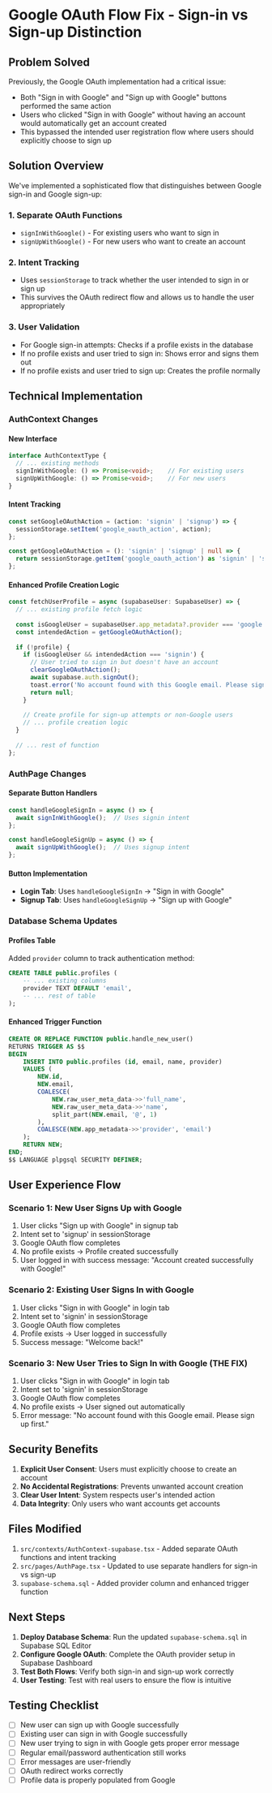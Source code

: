 # Google OAuth Flow Fix - Sign-in vs Sign-up Distinction

## Problem Solved

Previously, the Google OAuth implementation had a critical issue:
- Both "Sign in with Google" and "Sign up with Google" buttons performed the same action
- Users who clicked "Sign in with Google" without having an account would automatically get an account created
- This bypassed the intended user registration flow where users should explicitly choose to sign up

## Solution Overview

We've implemented a sophisticated flow that distinguishes between Google sign-in and Google sign-up:

### 1. Separate OAuth Functions
- `signInWithGoogle()` - For existing users who want to sign in
- `signUpWithGoogle()` - For new users who want to create an account

### 2. Intent Tracking
- Uses `sessionStorage` to track whether the user intended to sign in or sign up
- This survives the OAuth redirect flow and allows us to handle the user appropriately

### 3. User Validation
- For Google sign-in attempts: Checks if a profile exists in the database
- If no profile exists and user tried to sign in: Shows error and signs them out
- If no profile exists and user tried to sign up: Creates the profile normally

## Technical Implementation

### AuthContext Changes

#### New Interface
```typescript
interface AuthContextType {
  // ... existing methods
  signInWithGoogle: () => Promise<void>;    // For existing users
  signUpWithGoogle: () => Promise<void>;    // For new users
}
```

#### Intent Tracking
```typescript
const setGoogleOAuthAction = (action: 'signin' | 'signup') => {
  sessionStorage.setItem('google_oauth_action', action);
};

const getGoogleOAuthAction = (): 'signin' | 'signup' | null => {
  return sessionStorage.getItem('google_oauth_action') as 'signin' | 'signup' | null;
};
```

#### Enhanced Profile Creation Logic
```typescript
const fetchUserProfile = async (supabaseUser: SupabaseUser) => {
  // ... existing profile fetch logic
  
  const isGoogleUser = supabaseUser.app_metadata?.provider === 'google';
  const intendedAction = getGoogleOAuthAction();
  
  if (!profile) {
    if (isGoogleUser && intendedAction === 'signin') {
      // User tried to sign in but doesn't have an account
      clearGoogleOAuthAction();
      await supabase.auth.signOut();
      toast.error('No account found with this Google email. Please sign up first.');
      return null;
    }
    
    // Create profile for sign-up attempts or non-Google users
    // ... profile creation logic
  }
  
  // ... rest of function
};
```

### AuthPage Changes

#### Separate Button Handlers
```typescript
const handleGoogleSignIn = async () => {
  await signInWithGoogle();  // Uses signin intent
};

const handleGoogleSignUp = async () => {
  await signUpWithGoogle();  // Uses signup intent
};
```

#### Button Implementation
- **Login Tab**: Uses `handleGoogleSignIn` → "Sign in with Google"
- **Signup Tab**: Uses `handleGoogleSignUp` → "Sign up with Google"

### Database Schema Updates

#### Profiles Table
Added `provider` column to track authentication method:
```sql
CREATE TABLE public.profiles (
    -- ... existing columns
    provider TEXT DEFAULT 'email',
    -- ... rest of table
);
```

#### Enhanced Trigger Function
```sql
CREATE OR REPLACE FUNCTION public.handle_new_user()
RETURNS TRIGGER AS $$
BEGIN
    INSERT INTO public.profiles (id, email, name, provider)
    VALUES (
        NEW.id,
        NEW.email,
        COALESCE(
            NEW.raw_user_meta_data->>'full_name',
            NEW.raw_user_meta_data->>'name', 
            split_part(NEW.email, '@', 1)
        ),
        COALESCE(NEW.app_metadata->>'provider', 'email')
    );
    RETURN NEW;
END;
$$ LANGUAGE plpgsql SECURITY DEFINER;
```

## User Experience Flow

### Scenario 1: New User Signs Up with Google
1. User clicks "Sign up with Google" in signup tab
2. Intent set to 'signup' in sessionStorage
3. Google OAuth flow completes
4. No profile exists → Profile created successfully
5. User logged in with success message: "Account created successfully with Google!"

### Scenario 2: Existing User Signs In with Google
1. User clicks "Sign in with Google" in login tab
2. Intent set to 'signin' in sessionStorage
3. Google OAuth flow completes
4. Profile exists → User logged in successfully
5. Success message: "Welcome back!"

### Scenario 3: New User Tries to Sign In with Google (THE FIX)
1. User clicks "Sign in with Google" in login tab
2. Intent set to 'signin' in sessionStorage
3. Google OAuth flow completes
4. No profile exists → User signed out automatically
5. Error message: "No account found with this Google email. Please sign up first."

## Security Benefits

1. **Explicit User Consent**: Users must explicitly choose to create an account
2. **No Accidental Registrations**: Prevents unwanted account creation
3. **Clear User Intent**: System respects user's intended action
4. **Data Integrity**: Only users who want accounts get accounts

## Files Modified

1. `src/contexts/AuthContext-supabase.tsx` - Added separate OAuth functions and intent tracking
2. `src/pages/AuthPage.tsx` - Updated to use separate handlers for sign-in vs sign-up
3. `supabase-schema.sql` - Added provider column and enhanced trigger function

## Next Steps

1. **Deploy Database Schema**: Run the updated `supabase-schema.sql` in Supabase SQL Editor
2. **Configure Google OAuth**: Complete the OAuth provider setup in Supabase Dashboard
3. **Test Both Flows**: Verify both sign-in and sign-up work correctly
4. **User Testing**: Test with real users to ensure the flow is intuitive

## Testing Checklist

- [ ] New user can sign up with Google successfully
- [ ] Existing user can sign in with Google successfully  
- [ ] New user trying to sign in with Google gets proper error message
- [ ] Regular email/password authentication still works
- [ ] Error messages are user-friendly
- [ ] OAuth redirect works correctly
- [ ] Profile data is properly populated from Google

